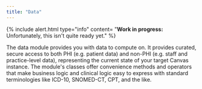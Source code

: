 ```yaml
---
title: "Data"
---
```


{% include alert.html type="info" content= "<b>Work in progress: </b> Unfortunately, this isn't quite ready yet."  %}

The data module provides you with data to compute on. It provides curated,
secure access to both PHI (e.g. patient data) and non-PHI (e.g. staff and
practice-level data), representing the current state of your target Canvas
instance. The module's classes offer convenience methods and operators that
make business logic and clinical logic easy to express with standard
terminologies like ICD-10, SNOMED-CT, CPT, and the like.
